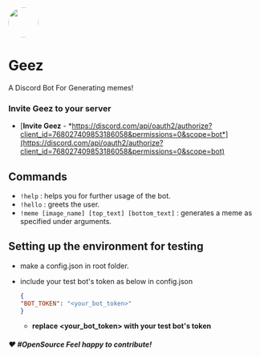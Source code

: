 <img src="https://pbs.twimg.com/profile_images/849541430334935041/_ID8ejyp_400x400.jpg" height="60" style="border-radius:120px;"/>

# Geez

A Discord Bot For Generating memes!

### Invite Geez to your server

- [**Invite Geez** - *https://discord.com/api/oauth2/authorize?client_id=768027409853186058&permissions=0&scope=bot*](https://discord.com/api/oauth2/authorize?client_id=768027409853186058&permissions=0&scope=bot)

## Commands

- `!help` : helps you for further usage of the bot.
- `!hello` : greets the user.
- `!meme [image_name] [top_text] [bottom_text]` : generates a meme as specified under arguments.

## Setting up the environment for testing

- make a config.json in root folder.
- include your test bot's token as below in config.json

    ```json
    {
    "BOT_TOKEN": "<your_bot_token>"
    }
    ```

  - **replace <your_bot_token> with your test bot's token**

#### ***❤ #OpenSource*** *Feel happy to contribute!*
